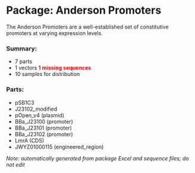 # Package: Anderson Promoters

The Anderson Promoters are a well-established set of constitutive promoters at varying expression levels.

### Summary:

- 7 parts
- 1 vectors **<span style="color:red">1 missing sequences</span>**
- 10 samples for distribution

### Parts:

- pSB1C3
- J23102_modified
- pOpen_v4 (plasmid)
- BBa_J23100 (promoter)
- BBa_J23101 (promoter)
- BBa_J23102 (promoter)
- LmrA (CDS)
- JWYZ01000115 (engineered_region)

_Note: automatically generated from package Excel and sequence files; do not edit_
